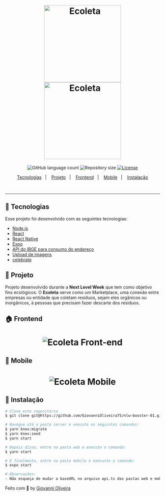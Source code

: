 <h1 align="center">
  <img alt="Ecoleta" title="Front-end" src=".github/ecoleta.png" width="250px" />
  <br/>
  <img alt="Ecoleta" title="Mobile" src=".github/logo.png" width="250px" />
</h1>

<p align="center">
  <img alt="GitHub language count" src="https://img.shields.io/github/languages/count/maykon-oliveira/nlw-1">

  <img alt="Repository size" src="https://img.shields.io/github/repo-size/maykon-oliveira/nlw-1">

  <a href="https://github.com/maykon-oliveira/nlw-1/blob/master/LICENSE.md">
    <img alt="License" src="https://img.shields.io/badge/license-MIT-brightgreen">
  <a>
</p>

<p align="center">
  <a href="#hammer-tecnologias">Tecnologias</a>&nbsp;&nbsp;&nbsp;|&nbsp;&nbsp;&nbsp;
  <a href="#memo-projeto">Projeto</a>&nbsp;&nbsp;&nbsp;|&nbsp;&nbsp;&nbsp;
  <a href="#house-frontend">Frontend</a>&nbsp;&nbsp;&nbsp;|&nbsp;&nbsp;&nbsp;
  <a href="#iphone-mobile">Mobile</a>&nbsp;&nbsp;&nbsp;|&nbsp;&nbsp;&nbsp;
  <a href="#wrench-instalação">Instalação</a>
</p>

<br>

---

## :hammer: Tecnologias

Esse projeto foi desenvolvido com as seguintes tecnologias:

- [Node.js](https://nodejs.org/en/)
- [React](https://reactjs.org)
- [React Native](https://facebook.github.io/react-native/)
- [Expo](https://expo.io/)
- [API do IBGE para consumo do endereço](https://servicodados.ibge.gov.br/api/docs/localidades?versao=1#api-UFs-estadosGet)
- [Upload de imagens](react-dropzone)
- [celebrate](https://github.com/arb/celebrate)

## :memo: Projeto

Projeto desenvolvido durante a <strong>Next Level Week</strong> que tem como objetivo fins ecológicos.
O <strong>Ecoleta</strong> serve como um Marketplace, uma conexão entre empresas ou entidade que coletam resíduos, sejam eles orgânicos ou inorgânicos, à pessoas que precisam fazer descarte dos resíduos.

## :house: Frontend

<h1 align="center">
    <img alt="Ecoleta Front-end" title="Front-end" src=".github/web.gif" />
</h1>

## :iphone: Mobile

<h1 align="center">
    <img alt="Ecoleta Mobile" title="Mobile" src=".github/mobile.gif" />
</h1>

## :wrench: Instalação

```bash
# Clone este repositório
$ git clone git@https://github.com/GiovanniOliveira75/nlw-booster-01.git

# Navegue até a pasta server e execute os seguintes comandos:
$ yarn knex:migrate
$ yarn knex:seed
$ yarn start

# Depois disso, entre na pasta web e execute o comando:
$ yarn start

# E finalmente, entre na pasta mobile e execunte o comando:
$ expo start

# Observações:
- Não esqueça de mudar a baseURL no arquivo api.ts das pastas web e mobile para o ip da sua máquina
```
Feito com :green_heart: by [Giovanni Oliveira](https://www.linkedin.com/in/giovanni-oliveira-525027118/)
